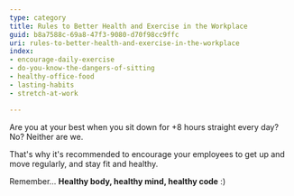 ```yaml
---
type: category
title: Rules to Better Health and Exercise in the Workplace
guid: b8a7588c-69a8-47f3-9080-d70f98cc9ffc
uri: rules-to-better-health-and-exercise-in-the-workplace
index:
- encourage-daily-exercise
- do-you-know-the-dangers-of-sitting
- healthy-office-food
- lasting-habits
- stretch-at-work

---
```

Are you at your best when you sit down for +8 hours straight every day? No? Neither are we.

That's why it's recommended to encourage your employees to get up and move regularly, and stay fit and healthy.

Remember... **Healthy body, healthy mind, healthy code** :)
